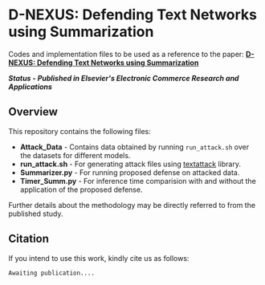 # D-NEXUS: Defending Text Networks using Summarization
Codes and implementation files to be used as a reference to the paper: [**D-NEXUS: Defending Text Networks using Summarization**]()

***Status - Published in Elsevier's Electronic Commerce Research and Applications*** 

## Overview
This repository contains the following files:

- **Attack_Data** - Contains data obtained by running `run_attack.sh` over the datasets for different models.
- **run_attack.sh** - For generating attack files using [textattack](https://github.com/QData/TextAttack) library.
- **Summarizer.py** -  For running proposed defense on attacked data.
- **Timer_Summ.py** - For inference time comparision with and without the application of the proposed defense.

Further details about the methodology may be directly referred to from the published study.

## Citation  
If you intend to use this work, kindly cite us as follows:  

```
Awaiting publication....
```
